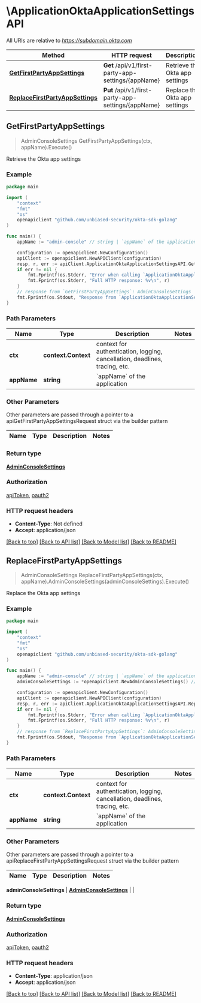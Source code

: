 # \ApplicationOktaApplicationSettingsAPI

All URIs are relative to *https://subdomain.okta.com*

Method | HTTP request | Description
------------- | ------------- | -------------
[**GetFirstPartyAppSettings**](ApplicationOktaApplicationSettingsAPI.md#GetFirstPartyAppSettings) | **Get** /api/v1/first-party-app-settings/{appName} | Retrieve the Okta app settings
[**ReplaceFirstPartyAppSettings**](ApplicationOktaApplicationSettingsAPI.md#ReplaceFirstPartyAppSettings) | **Put** /api/v1/first-party-app-settings/{appName} | Replace the Okta app settings



## GetFirstPartyAppSettings

> AdminConsoleSettings GetFirstPartyAppSettings(ctx, appName).Execute()

Retrieve the Okta app settings



### Example

```go
package main

import (
    "context"
    "fmt"
    "os"
    openapiclient "github.com/unbiased-security/okta-sdk-golang"
)

func main() {
    appName := "admin-console" // string | `appName` of the application

    configuration := openapiclient.NewConfiguration()
    apiClient := openapiclient.NewAPIClient(configuration)
    resp, r, err := apiClient.ApplicationOktaApplicationSettingsAPI.GetFirstPartyAppSettings(context.Background(), appName).Execute()
    if err != nil {
        fmt.Fprintf(os.Stderr, "Error when calling `ApplicationOktaApplicationSettingsAPI.GetFirstPartyAppSettings``: %v\n", err)
        fmt.Fprintf(os.Stderr, "Full HTTP response: %v\n", r)
    }
    // response from `GetFirstPartyAppSettings`: AdminConsoleSettings
    fmt.Fprintf(os.Stdout, "Response from `ApplicationOktaApplicationSettingsAPI.GetFirstPartyAppSettings`: %v\n", resp)
}
```

### Path Parameters


Name | Type | Description  | Notes
------------- | ------------- | ------------- | -------------
**ctx** | **context.Context** | context for authentication, logging, cancellation, deadlines, tracing, etc.
**appName** | **string** | &#x60;appName&#x60; of the application | 

### Other Parameters

Other parameters are passed through a pointer to a apiGetFirstPartyAppSettingsRequest struct via the builder pattern


Name | Type | Description  | Notes
------------- | ------------- | ------------- | -------------


### Return type

[**AdminConsoleSettings**](AdminConsoleSettings.md)

### Authorization

[apiToken](../README.md#apiToken), [oauth2](../README.md#oauth2)

### HTTP request headers

- **Content-Type**: Not defined
- **Accept**: application/json

[[Back to top]](#) [[Back to API list]](../README.md#documentation-for-api-endpoints)
[[Back to Model list]](../README.md#documentation-for-models)
[[Back to README]](../README.md)


## ReplaceFirstPartyAppSettings

> AdminConsoleSettings ReplaceFirstPartyAppSettings(ctx, appName).AdminConsoleSettings(adminConsoleSettings).Execute()

Replace the Okta app settings



### Example

```go
package main

import (
    "context"
    "fmt"
    "os"
    openapiclient "github.com/unbiased-security/okta-sdk-golang"
)

func main() {
    appName := "admin-console" // string | `appName` of the application
    adminConsoleSettings := *openapiclient.NewAdminConsoleSettings() // AdminConsoleSettings | 

    configuration := openapiclient.NewConfiguration()
    apiClient := openapiclient.NewAPIClient(configuration)
    resp, r, err := apiClient.ApplicationOktaApplicationSettingsAPI.ReplaceFirstPartyAppSettings(context.Background(), appName).AdminConsoleSettings(adminConsoleSettings).Execute()
    if err != nil {
        fmt.Fprintf(os.Stderr, "Error when calling `ApplicationOktaApplicationSettingsAPI.ReplaceFirstPartyAppSettings``: %v\n", err)
        fmt.Fprintf(os.Stderr, "Full HTTP response: %v\n", r)
    }
    // response from `ReplaceFirstPartyAppSettings`: AdminConsoleSettings
    fmt.Fprintf(os.Stdout, "Response from `ApplicationOktaApplicationSettingsAPI.ReplaceFirstPartyAppSettings`: %v\n", resp)
}
```

### Path Parameters


Name | Type | Description  | Notes
------------- | ------------- | ------------- | -------------
**ctx** | **context.Context** | context for authentication, logging, cancellation, deadlines, tracing, etc.
**appName** | **string** | &#x60;appName&#x60; of the application | 

### Other Parameters

Other parameters are passed through a pointer to a apiReplaceFirstPartyAppSettingsRequest struct via the builder pattern


Name | Type | Description  | Notes
------------- | ------------- | ------------- | -------------

 **adminConsoleSettings** | [**AdminConsoleSettings**](AdminConsoleSettings.md) |  | 

### Return type

[**AdminConsoleSettings**](AdminConsoleSettings.md)

### Authorization

[apiToken](../README.md#apiToken), [oauth2](../README.md#oauth2)

### HTTP request headers

- **Content-Type**: application/json
- **Accept**: application/json

[[Back to top]](#) [[Back to API list]](../README.md#documentation-for-api-endpoints)
[[Back to Model list]](../README.md#documentation-for-models)
[[Back to README]](../README.md)

